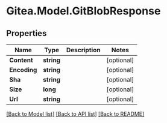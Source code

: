 
# Gitea.Model.GitBlobResponse

## Properties

Name | Type | Description | Notes
------------ | ------------- | ------------- | -------------
**Content** | **string** |  | [optional] 
**Encoding** | **string** |  | [optional] 
**Sha** | **string** |  | [optional] 
**Size** | **long** |  | [optional] 
**Url** | **string** |  | [optional] 

[[Back to Model list]](../README.md#documentation-for-models)
[[Back to API list]](../README.md#documentation-for-api-endpoints)
[[Back to README]](../README.md)

